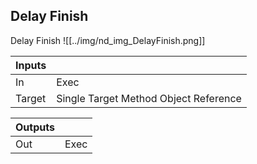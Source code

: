 ## Delay Finish
Delay Finish
![[../img/nd_img_DelayFinish.png]]

|Inputs||
|--|--|
| In | Exec |
| Target | Single Target Method Object Reference |

|Outputs||
|--|--|
| Out | Exec |
